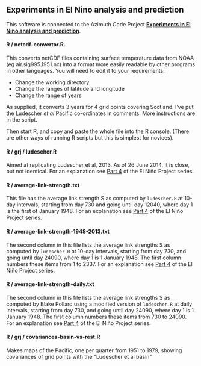 ## Experiments in El Nino analysis and prediction

This software is connected to the Azimuth Code Project **[Experiments in El Nino analysis and prediction](http://www.azimuthproject.org/azimuth/show/Experiments%20in%20El%20Ni%C3%B1o%20analysis%20and%20prediction)**. 

#### R / netcdf-convertor.R.

This converts netCDF files containing surface temperature data from NOAA (eg  air.sig995.1951.nc) into a format more easily readable by other programs in other languages. You will need to edit it to your requirements:

* Change the working directory 
* Change the ranges of latitude and longitude
* Change the range of years

As supplied, it converts 3 years for 4 grid points covering Scotland. I’ve put the Ludescher *et al* Pacific co-ordinates in comments. More instructions are in the script. 

Then start R, and copy and paste the whole file into the R console. (There are other ways of running R scripts but this is simplest for novices).

#### R / grj / ludescher.R

Aimed at replicating Ludescher et al, 2013. As of 26 June 2014, it is close, but not identical.  For an explanation see  [Part 4](http://johncarlosbaez.wordpress.com/2014/07/08/el-nino-project-part-4/) of the El Ni&ntilde;o Project series.


#### R / average-link-strength.txt

This file has the average link strength S as computed by `ludescher.R` at 10-day intervals, starting from day 730 and going until day 12040, where day 1 is the first of January 1948.  For an explanation see  [Part 4](http://johncarlosbaez.wordpress.com/2014/07/08/el-nino-project-part-4/) of the El Ni&ntilde;o Project series.

#### R / average-link-strength-1948-2013.txt

The second column in this file lists the average link strengths S as computed by `ludescher.R` at 10-day intervals, starting from day 730, and going until day 24090, where day 1 is 1 January 1948.  The first column numbers these items from 1 to 2337.  For an explanation see  [Part 4](http://johncarlosbaez.wordpress.com/2014/07/08/el-nino-project-part-4/) of the El Ni&ntilde;o Project series.

#### R / average-link-strength-daily.txt

The second column in this file lists the average link strengths S as computed by Blake Pollard using a modified version of `ludescher.R` at daily intervals, starting from day 730, and going until day 24090, where day 1 is 1 January 1948. The first column numbers these items from 730 to 24090. For an explanation see [Part 4](http://johncarlosbaez.wordpress.com/2014/07/08/el-nino-project-part-4/) of the El Niño Project series.

#### R / grj / covariances-basin-vs-rest.R

Makes maps of the Pacific, one per quarter from 1951 to 1979, showing covariances of grid points with the "Ludescher et al basin"

```
